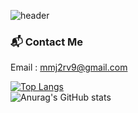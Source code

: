 ![header](https://capsule-render.vercel.app/api?type=Cylinder&color=76819C&height=200&section=header&text=Woody%20/%20Young_Hoon&fontSize=80&fontColor=ffffff)
### 📬 Contact Me
Email : mmj2rv9@gmail.com

[![Top Langs](https://github-readme-stats.vercel.app/api/top-langs/?username=YH3041&show_icons=true&langs_count=6&layout=compact&hide=shell&theme=radical)](https://github.com/YH3041?tab=repositories)  
![Anurag's GitHub stats](https://github-readme-stats.vercel.app/api?username=YH3041&show_icons=true&theme=radical)

